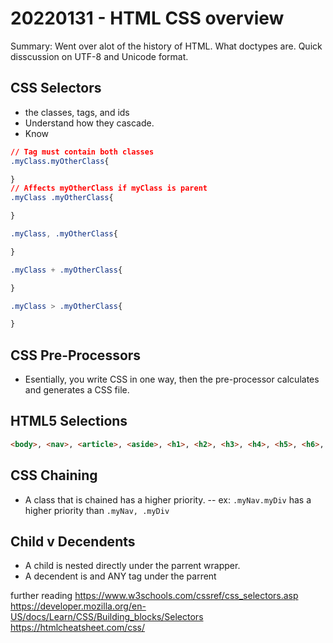# 20220131 - HTML CSS overview
Summary: Went over alot of the history of HTML. What doctypes are. Quick disscussion on UTF-8 and Unicode format.

## CSS Selectors
- the classes, tags, and ids
- Understand how they cascade.
- Know 

```css
// Tag must contain both classes
.myClass.myOtherClass{ 

}
// Affects myOtherClass if myClass is parent
.myClass .myOtherClass{

}

.myClass, .myOtherClass{

}

.myClass + .myOtherClass{

}

.myClass > .myOtherClass{

}
```


## CSS Pre-Processors
- Esentially, you write CSS in one way, then the pre-processor calculates and generates a CSS file.

## HTML5 Selections
```html
<body>, <nav>, <article>, <aside>, <h1>, <h2>, <h3>, <h4>, <h5>, <h6>, <hgroup>, <header>, <footer>, <address>
``` 


## CSS Chaining
 - A class that is chained has a higher priority.
 -- ex: ```.myNav.myDiv``` has a higher priority than ```.myNav, .myDiv```

## Child v Decendents
- A child is nested directly under the parrent wrapper.
- A decendent is and ANY tag under the parrent



further reading
  https://www.w3schools.com/cssref/css_selectors.asp
  https://developer.mozilla.org/en-US/docs/Learn/CSS/Building_blocks/Selectors
  https://htmlcheatsheet.com/css/
